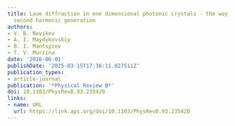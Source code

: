 ```yaml
---
title: Laue diffraction in one dimensional photonic crystals - the way for phasematched
  second harmonic generation
authors:
- V. B. Novikov
- A. I. Maydykovskiy
- B. I. Mantsyzov
- T. V. Murzina
date: '2016-06-01'
publishDate: '2025-03-15T17:36:11.027511Z'
publication_types:
- article-journal
publication: '*Physical Review B*'
doi: 10.1103/PhysRevB.93.235420
links:
- name: URL
  url: https://link.aps.org/doi/10.1103/PhysRevB.93.235420
---
```

